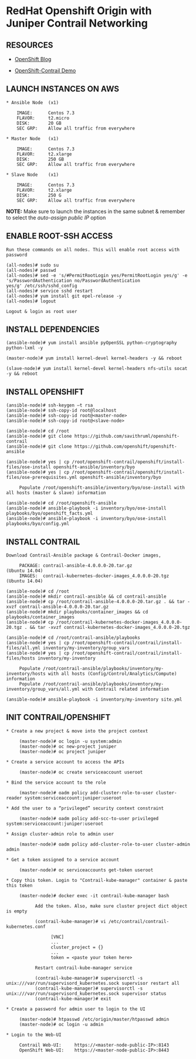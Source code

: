 # RedHat Openshift Origin with Juniper Contrail Networking

## RESOURCES

   * [OpenShift Blog](http://www.opencontrail.org/red-hat-openshift-container-platform-with-opencontrail-networking/)
   
   * [OpenShift-Contrail Demo](https://www.youtube.com/watch?v=_vdwY1ux_gg)

## LAUNCH INSTANCES ON AWS

    * Ansible Node  (x1)
    
        IMAGE:      Centos 7.3
        FLAVOR:     t2.micro
        DISK:       20 GB
        SEC GRP:    Allow all traffic from everywhere
    
    * Master Node   (x1)
    
        IMAGE:      Centos 7.3
        FLAVOR:     t2.xlarge
        DISK:       250 GB
        SEC GRP:    Allow all traffic from everywhere
    
    * Slave Node    (x1)
    
        IMAGE:      Centos 7.3
        FLAVOR:     t2.xlarge
        DISK:       250 G
        SEC GRP:    Allow all traffic from everywhere

**NOTE:** Make sure to launch the instances in the same subnet & remember to select the *auto-assign public IP* option

## ENABLE ROOT-SSH ACCESS

    Run these commands on all nodes. This will enable root access with password
    
    (all-nodes)# sudo su
    (all-nodes)# passwd
    (all-nodes)# sed -e 's/#PermitRootLogin yes/PermitRootLogin yes/g' -e 's/PasswordAuthentication no/PasswordAuthentication                  yes/g' /etc/ssh/sshd_config 
    (all-nodes)# service sshd restart
    (all-nodes)# yum install git epel-release -y
    (all-nodes)# logout
    
    Logout & login as root user

## INSTALL DEPENDENCIES
    
    (ansible-node)# yum install ansible pyOpenSSL python-cryptography python-lxml -y

    (master-node)# yum install kernel-devel kernel-headers -y && reboot

    (slave-node)# yum install kernel-devel kernel-headers nfs-utils socat -y && reboot

## INSTALL OPENSHIFT

    (ansible-node)# ssh-keygen –t rsa
    (ansible-node)# ssh-copy-id root@localhost
    (ansible-node)# ssh-copy-id root@<master-node>
    (ansible-node)# ssh-copy-id root@<slave-node>

    (ansible-node)# cd /root
    (ansible-node)# git clone https://github.com/savithruml/openshift-contrail
    (ansible-node)# git clone https://github.com/openshift/openshift-ansible

    (ansible-node)# yes | cp /root/openshift-contrail/openshift/install-files/ose-install openshift-ansible/inventory/byo
    (ansible-node)# yes | cp /root/openshift-contrail/openshift/install-files/ose-prerequisites.yml openshift-ansible/inventory/byo
    
         Populate /root/openshift-ansible/inventory/byo/ose-install with all hosts (master & slave) information

    (ansible-node)# cd /root/openshift-ansible
    (ansible-node)# ansible-playbook -i inventory/byo/ose-install playbooks/byo/openshift_facts.yml
    (ansible-node)# ansible-playbook -i inventory/byo/ose-install playbooks/byo/config.yml

## INSTALL CONTRAIL

    Download Contrail-Ansible package & Contrail-Docker images, 
    
         PACKAGE: contrail-ansible-4.0.0.0-20.tar.gz                 (Ubuntu 14.04)
         IMAGES:  contrail-kubernetes-docker-images_4.0.0.0-20.tgz   (Ubuntu 14.04)

    (ansible-node)# cd /root
    (ansible-node)# mkdir contrail-ansible && cd contrail-ansible
    (ansible-node)# cp /root/contrail-ansible-4.0.0.0-20.tar.gz . && tar -xvzf contrail-ansible-4.0.0.0-20.tar.gz
    (ansible-node)# mkdir playbooks/container_images && cd playbooks/container_images
    (ansible-node)# cp /root/contrail-kubernetes-docker-images_4.0.0.0-20.tgz . && tar -xvzf contrail-kubernetes-docker-images_4.0.0.0-20.tgz
    
    (ansible-node)# cd /root/contrail-ansible/playbooks
    (ansible-node)# yes | cp /root/openshift-contrail/contrail/install-files/all.yml inventory/my-inventory/group_vars
    (ansible-node)# yes | cp /root/openshift-contrail/contrail/install-files/hosts inventory/my-inventory
    
         Populate /root/contrail-ansible/playbooks/inventory/my-inventory/hosts with all hosts (Config/Control/Analytics/Compute) information
         Populate /root/contrail-ansible/playbooks/inventory/my-inventory/group_vars/all.yml with Contrail related information
 
    (ansible-node)# ansible-playbook -i inventory/my-inventory site.yml
    
 ## INIT CONTRAIL/OPENSHIFT
 
    * Create a new project & move into the project context
    
         (master-node)# oc login -u system:admin
         (master-node)# oc new-project juniper 
         (master-node)# oc project juniper

    * Create a service account to access the APIs
         
         (master-node)# oc create serviceaccount useroot
    
    * Bind the service account to the role

         (master-node)# oadm policy add-cluster-role-to-user cluster-reader system:serviceaccount:juniper:useroot

    * Add the user to a “privileged” security context constraint

         (master-node)# oadm policy add-scc-to-user privileged system:serviceaccount:juniper:useroot
         
    * Assign cluster-admin role to admin user
    
         (master-node)# oadm policy add-cluster-role-to-user cluster-admin admin

    * Get a token assigned to a service account
         
         (master-node)# oc serviceaccounts get-token useroot
         
    * Copy this token. Login to "Contrail-kube-manager" container & paste this token
    
         (master-node)# docker exec -it contrail-kube-manager bash
         
               Add the token. Also, make sure cluster project dict object is empty
               
               (contrail-kube-manager)# vi /etc/contrail/contrail-kubernetes.conf
               
                     [VNC]
                     ...
                     cluster_project = {}
                     ...
                     token = <paste your token here>
               
               Restart contrail-kube-manager service
               
               (contrail-kube-manager)# supervisorctl -s unix:///var/run/supervisord_kubernetes.sock supervisor restart all
               (contrail-kube-manager)# supervisorctl -s unix:///var/run/supervisord_kubernetes.sock supervisor status
               (contrail-kube-manager)# exit
  
    * Create a password for admin user to login to the UI
    
         (master-node)# htpasswd /etc/origin/master/htpasswd admin
         (master-node)# oc login -u admin
         
    * Login to the Web-UI
    
         Contrail Web-UI:     https://<master-node-public-IP>:8143
         OpenShift Web-UI:    https://<master-node-public-IP>:8443
         
 
   
